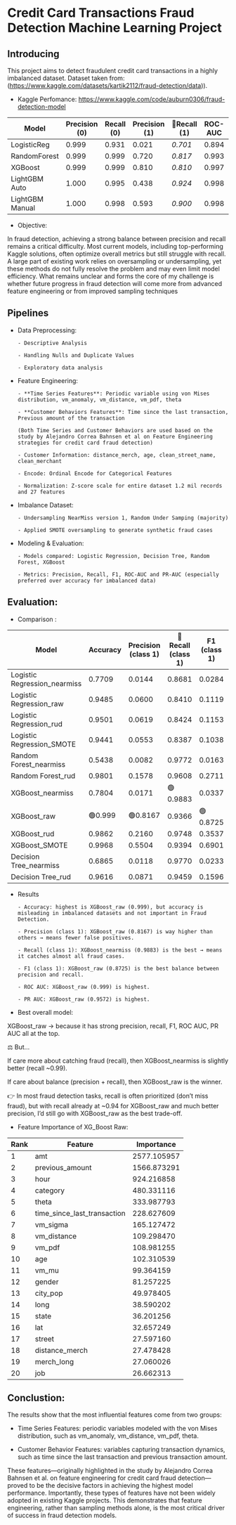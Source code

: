 # Credit Card Transactions Fraud Detection Machine Learning Project

## Introducing

This project aims to detect fraudulent credit card transactions in a highly imbalanced dataset. Dataset taken from: (https://www.kaggle.com/datasets/kartik2112/fraud-detection/data)).

- Kaggle Perfomance: https://www.kaggle.com/code/auburn0306/fraud-detection-model
  
| Model           | Precision (0) | Recall (0) | Precision (1) | 🔴Recall (1) | ROC-AUC | PR-AUC |
|-----------------|---------------|------------|---------------|------------|---------|--------|
| LogisticReg     | 0.999         | 0.931      | 0.021         | *0.701*      | 0.894   | 0.155  |
| RandomForest    | 0.999         | 0.999      | 0.720         | *0.817*     | 0.993   | 0.837  |
| XGBoost         | 0.999         | 0.999      | 0.810         | *0.810*      | 0.997   | 0.873  |
| LightGBM Auto   | 1.000         | 0.995      | 0.438         | *0.924*  | 0.998   | 0.888  |
| LightGBM Manual | 1.000         | 0.998      | 0.593         | *0.900*      | 0.998   | 0.892 |

- Objective:

In fraud detection, achieving a strong balance between precision and recall remains a critical difficulty. Most current models, including top-performing Kaggle solutions, often optimize overall metrics but still struggle with recall. A large part of existing work relies on oversampling or undersampling, yet these methods do not fully resolve the problem and may even limit model efficiency. What remains unclear and forms the core of my challenge is whether future progress in fraud detection will come more from advanced feature engineering or from improved sampling techniques

## Pipelines
- Data Preprocessing:
  
      - Descriptive Analysis
  
      - Handling Nulls and Duplicate Values
  
      - Exploratory data analysis
  
- Feature Engineering:
  
      - **Time Series Features**: Periodic variable using von Mises distribution, vm_anomaly, vm_distance, vm_pdf, theta
  
      - **Customer Behaviors Features**: Time since the last transaction, Previous amount of the transaction
  
      (Both Time Series and Customer Behaviors are used based on the study by Alejandro Correa Bahnsen et al on Feature Engineering      strategies for credit card fraud detection)
  
      - Customer Information: distance_merch, age, clean_street_name, clean_merchant
  
      - Encode: Ordinal Encode for Categorical Features
  
      - Normalization: Z-score scale for entire dataset 1.2 mil records and 27 features

- Imbalance Dataset:
  
      - Undersampling NearMiss version 1, Random Under Samping (majority)
  
      - Applied SMOTE oversampling to generate synthetic fraud cases

- Modeling & Evaluation:
  
      - Models compared: Logistic Regression, Decision Tree, Random Forest, XGBoost
  
      - Metrics: Precision, Recall, F1, ROC-AUC and PR-AUC (especially preferred over accuracy for imbalanced data)

## Evaluation:

- Comparison :
  
| Model                       | Accuracy | Precision (class 1) | 🔴 Recall (class 1) | F1 (class 1) | ROC AUC | PR AUC |
|-----------------------------|----------|----------------------|------------------|--------------|---------|--------|
| Logistic Regression_nearmiss | 0.7709   | 0.0144              | 0.8681           | 0.0284       | 0.8960  | 0.1400 |
| Logistic Regression_raw      | 0.9485   | 0.0600              | 0.8410           | 0.1119       | 0.9411  | 0.2054 |
| Logistic Regression_rud      | 0.9501   | 0.0619              | 0.8424           | 0.1153       | 0.9403  | 0.2051 |
| Logistic Regression_SMOTE    | 0.9441   | 0.0553              | 0.8387           | 0.1038       | 0.9412  | 0.2072 |
| Random Forest_nearmiss       | 0.5438   | 0.0082              | 0.9772           | 0.0163       | 0.9672  | 0.6045 |
| Random Forest_rud            | 0.9801   | 0.1578              | 0.9608           | 0.2711       | 0.9946  | 0.8676 |
| XGBoost_nearmiss             | 0.7804   | 0.0171              |🟢0.9883         | 0.0337       | 0.9830  | 0.5199 |
| XGBoost_raw                  |🟢0.999   |🟢0.8167           | 0.9366           |🟢0.8725    |🟢0.999|🟢0.957|
| XGBoost_rud                  | 0.9862   | 0.2160              | 0.9748           | 0.3537       | 0.9984  | 0.9023 |
| XGBoost_SMOTE                | 0.9968   | 0.5504              | 0.9394           | 0.6901       | 0.9966  | 0.9292 |
| Decision Tree_nearmiss       | 0.6865   | 0.0118              | 0.9770           | 0.0233       | 0.8279  | 0.0116 |
| Decision Tree_rud            | 0.9616   | 0.0871              | 0.9459           | 0.1596       | 0.9538  | 0.0826 |

- Results
  
      - Accuracy: highest is XGBoost_raw (0.999), but accuracy is misleading in imbalanced datasets and not important in Fraud Detection.
  
      - Precision (class 1): XGBoost_raw (0.8167) is way higher than others → means fewer false positives.

      - Recall (class 1): XGBoost_nearmiss (0.9883) is the best → means it catches almost all fraud cases.

      - F1 (class 1): XGBoost_raw (0.8725) is the best balance between precision and recall.

      - ROC AUC: XGBoost_raw (0.999) is highest.

      - PR AUC: XGBoost_raw (0.9572) is highest.

- Best overall model:

XGBoost_raw → because it has strong precision, recall, F1, ROC AUC, PR AUC all at the top.

⚖️ But…

If care more about catching fraud (recall), then XGBoost_nearmiss is slightly better (recall ~0.99).

If care about balance (precision + recall), then XGBoost_raw is the winner.

👉 In most fraud detection tasks, recall is often prioritized (don’t miss fraud), but with recall already at ~0.94 for XGBoost_raw and much better precision, I’d still go with XGBoost_raw as the best trade-off.

- Feature Importance of XG_Boost Raw:
  
| Rank | Feature                       | Importance   |
|------|-------------------------------|--------------|
| 1    | amt                           | 2577.105957  |
| 2    | previous_amount               | 1566.873291  |
| 3    | hour                          | 924.216858   |
| 4    | category                      | 480.331116   |
| 5    | theta                         | 333.987793   |
| 6    | time_since_last_transaction   | 228.627609   |
| 7    | vm_sigma                      | 165.127472   |
| 8    | vm_distance                   | 109.298470   |
| 9    | vm_pdf                        | 108.981255   |
| 10   | age                           | 102.310539   |
| 11   | vm_mu                         | 99.364159    |
| 12   | gender                        | 81.257225    |
| 13   | city_pop                      | 49.978405    |
| 14   | long                          | 38.590202    |
| 15   | state                         | 36.201256    |
| 16   | lat                           | 32.657249    |
| 17   | street                        | 27.597160    |
| 18   | distance_merch                | 27.478428    |
| 19   | merch_long                    | 27.060026    |
| 20   | job                           | 26.662313    |

## Conclustion: 

The results show that the most influential features come from two groups:

- Time Series Features: periodic variables modeled with the von Mises distribution, such as vm_anomaly, vm_distance, vm_pdf, theta.

- Customer Behavior Features: variables capturing transaction dynamics, such as time since the last transaction and previous transaction amount.

These features—originally highlighted in the study by Alejandro Correa Bahnsen et al. on feature engineering for credit card fraud detection—proved to be the decisive factors in achieving the highest model performance. Importantly, these types of features have not been widely adopted in existing Kaggle projects. This demonstrates that feature engineering, rather than sampling methods alone, is the most critical driver of success in fraud detection models.

